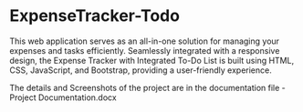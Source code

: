 # ExpenseTracker-Todo
This web application serves as an all-in-one solution for managing your expenses and tasks efficiently. Seamlessly integrated with a responsive design, the Expense Tracker with Integrated To-Do List is built using HTML, CSS, JavaScript, and Bootstrap, providing a user-friendly experience.

The details and Screenshots of the project are in the documentation file - Project Documentation.docx

